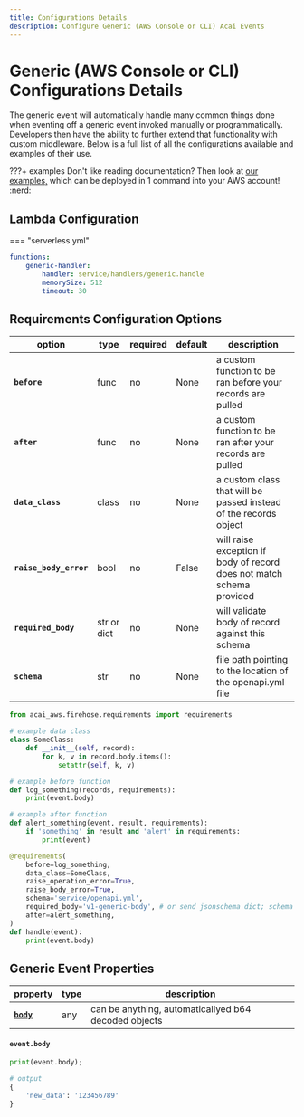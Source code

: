 ```yaml
---
title: Configurations Details
description: Configure Generic (AWS Console or CLI) Acai Events
---
```


# Generic (AWS Console or CLI) Configurations Details

The generic event will automatically handle many common things done when eventing off a generic event invoked manually or programmatically. 
Developers then have the ability to further extend that functionality with custom middleware. 
Below is a full list of all the configurations available and examples of their use.

???+ examples
    Don't like reading documentation? Then look at 
    [our examples,](https://github.com/syngenta/acai-python-docs/blob/main/examples/generic) which can be deployed 
    in 1 command into your AWS account! :nerd:

## Lambda Configuration

=== "serverless.yml"

```yaml
functions:
    generic-handler:
        handler: service/handlers/generic.handle
        memorySize: 512
        timeout: 30
```

## Requirements Configuration Options

| option                      | type        | required | default                           | description                                                               |
|-----------------------------|-------------|----------|-----------------------------------|---------------------------------------------------------------------------|
| **`before`**                | func        | no       | None                              | a custom function to be ran before your records are pulled                |
| **`after`**                 | func        | no       | None                              | a custom function to be ran after your records are pulled                 |
| **`data_class`**            | class       | no       | None                              | a custom class that will be passed instead of the records object          |
| **`raise_body_error`**      | bool        | no       | False                             | will raise exception if body of record does not match schema provided     |
| **`required_body`**         | str or dict | no       | None                              | will validate body of record against this schema                          |
| **`schema`**                | str         | no       | None                              | file path pointing to the location of the openapi.yml file                |

```python
from acai_aws.firehose.requirements import requirements

# example data class
class SomeClass:
    def __init__(self, record):
        for k, v in record.body.items():
            setattr(self, k, v)

# example before function
def log_something(records, requirements):
    print(event.body) 

# example after function
def alert_something(event, result, requirements):
    if 'something' in result and 'alert' in requirements:
        print(event)

@requirements(
    before=log_something,
    data_class=SomeClass,
    raise_operation_error=True,
    raise_body_error=True,
    schema='service/openapi.yml',
    required_body='v1-generic-body', # or send jsonschema dict; schema kwarg not needed if sending jsonschema dict
    after=alert_something,
)
def handle(event):
    print(event.body)
```

## Generic Event Properties

| property                                                                     | type   | description                                          |
|------------------------------------------------------------------------------|--------|------------------------------------------------------|
| **[`body`]({{web.url}}/firehose/#recordbody)**                               | any    | can be anything, automaticallyed b64 decoded objects |


#### `event.body`

```python
print(event.body);

# output
{
    'new_data': '123456789'
}
```